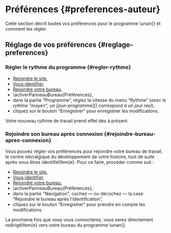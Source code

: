 # Préférences {#preferences-auteur}

Cette section décrit toutes vos préférences pour le programme \unan{} et comment les régler.

## Réglage de vos préférences {#reglage-preferences}

### Régler le rythme du programme {#regler-rythme}

* [Rejoindre le site](#rejoindre-site),
* [Vous identifier](#vous-identifier),
* [Rejoindre votre bureau](#rejoindre-bureau),
* \activerPanneauBureau{Préférences},
* dans la partie “Programme”, réglez la vitesse du menu “Rythme” (*avec le rythme "moyen", un [jour-programme][] correspond à un jour réel*),
* cliquez sur le bouton “Enregistrer" pour enregistrer les modifications.

Votre nouveau rythme de travail prend effet dès à présent.

### Rejoindre son bureau après connexion {#rejoindre-bureau-apres-connexion}

Vous pouvez régler vos préférences pour rejoindre votre bureau de travail, le centre névralgique du développement de votre histoire, tout de suite après vous êtres identifié\fem{e}. Pour ce faire, procéder comme suit&nbsp;:

* [Rejoindre le site](#rejoindre-site),
* [Vous identifier](#vous-identifier),
* [Rejoindre votre bureau](#rejoindre-bureau),
* \activerPanneauBureau{Préférences},
* dans la partie "Navigation", cochez —&nbsp;ou décochez&nbsp;— la case “Rejoindre le bureau après l'identification”,
* cliquez sur le bouton “Enregistrer" pour prendre en compte les modifications.

La prochaine fois que vous vous connecterez, vous serez directement redirigé\fem{e} vers votre bureau du programme \unan{}.


